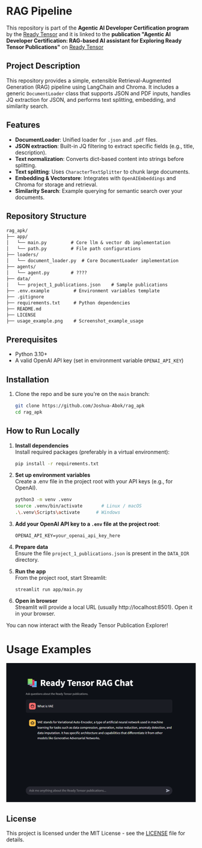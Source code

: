 # RAG Pipeline
This repository is part of the **Agentic AI Developer Certification program** by the [Ready Tensor](https://www.readytensor.ai)
and it is linked to the **publication "Agentic AI Developer Certification: RAG-based AI assistant for Exploring Ready Tensor Publications"** on [Ready Tensor](https://www.readytensor.ai)

## Project Description
This repository provides a simple, extensible Retrieval-Augmented Generation (RAG) pipeline using LangChain and Chroma. It includes a generic `DocumentLoader` class that supports JSON and PDF inputs, handles JQ extraction for JSON, and performs text splitting, embedding, and similarity search.

## Features
* **DocumentLoader**: Unified loader for `.json` and `.pdf` files.
* **JSON extraction**: Built-in JQ filtering to extract specific fields (e.g., title, description).
* **Text normalization**: Converts dict-based content into strings before splitting.
* **Text splitting**: Uses `CharacterTextSplitter` to chunk large documents.
* **Embedding & Vectorstore**: Integrates with `OpenAIEmbeddings` and Chroma for storage and retrieval.
* **Similarity Search**: Example querying for semantic search over your documents.

## Repository Structure
```
rag_apk/
├── app/                            
│   └── main.py         # Core llm & vector db implementation
│   └── path.py         # File path configurations
├── loaders/                        
│   └── document_loader.py  # Core DocumentLoader implementation
├── agents/                      
│   └── agent.py        # ????
├── data/                         
│   └── project_1_publications.json    # Sample publications 
├── .env.example         # Environment variables template
├── .gitignore
├── requirements.txt     # Python dependencies
├── README.md
├── LICENSE
├── usage_example.png    # Screenshot_example_usage

```
## Prerequisites
* Python 3.10+
* A valid OpenAI API key (set in environment variable `OPENAI_API_KEY`)

## Installation
1. Clone the repo and be sure you're on the `main` branch:

   ```bash
   git clone https://github.com/Joshua-Abok/rag_apk
   cd rag_apk
   ```
   
## How to Run Locally
1. **Install dependencies**  
   Install required packages (preferably in a virtual environment):

   ```bash
   pip install -r requirements.txt
   ```

2. **Set up environment variables**  
   Create a .env file in the project root with your API keys (e.g., for OpenAI).

    ```bash
   python3 -m venv .venv
   source .venv/bin/activate       # Linux / macOS
   .\.venv\Scripts\activate      # Windows
   ```
3. **Add your OpenAI API key to a `.env` file at the project root**:

   ```env
   OPENAI_API_KEY=your_openai_api_key_here
   ```
4. **Prepare data**  
   Ensure the file `project_1_publications.json` is present in the `DATA_DIR` directory.

5. **Run the app**  
   From the project root, start Streamlit:

   ```
   streamlit run app/main.py
   ```

6. **Open in browser**  
   Streamlit will provide a local URL (usually http://localhost:8501). Open it in your browser.

You can now interact with the Ready Tensor Publication Explorer!



# Usage Examples 
![Usage Example](usage_example.png)

## License
This project is licensed under the MIT License - see the [LICENSE](LICENSE.txt) file for details.
